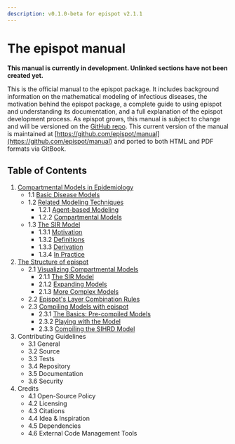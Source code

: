 ```yaml
---
description: v0.1.0-beta for epispot v2.1.1
---
```


# The epispot manual

**This manual is currently in development. Unlinked sections have not been created yet.**

This is the official manual to the epispot package. It includes background information on the mathematical modeling of infectious diseases, the motivation behind the epispot package, a complete guide to using epispot and understanding its documentation, and a full explanation of the epispot development process. As epispot grows, this manual is subject to change and will be versioned on the [GitHub repo](https://github.com/epispot/manual/releases). This current version of the manual is maintained at [https://github.com/epispot/manual](https://github.com/epispot/manual) and ported to both HTML and PDF formats via GitBook.

## Table of Contents

1. [Compartmental Models in Epidemiology](ch1.md)
   * 1.1 [Basic Disease Models](ch1.md#1-1-basic-disease-models)
   * 1.2 [Related Modeling Techniques](ch1.md#1-2-related-modeling-techniques)
     * 1.2.1 [Agent-based Modeling](ch1.md#1-2-1-agent-based-modeling)
     * 1.2.2 [Compartmental Models](ch1.md#1-2-2-compartmental-models)
   * 1.3 [The SIR Model](ch1.md#1-3-the-sir-model)
     * 1.3.1 [Motivation](ch1.md#1-3-1-motivation)
     * 1.3.2 [Definitions](ch1.md#1-3-2-definitions)
     * 1.3.3 [Derivation](ch1.md#1-3-3-derivation)
     * 1.3.4 [In Practice](ch1.md#1-3-4-in-practice)
2. [The Structure of epispot](ch2.md#2-the-structure-of-epispot)
   * 2.1 [Visualizing Compartmental Models](ch2.md#2-1-visualizing-compartmental-models)
     * 2.1.1 [The SIR Model](ch2.md#2-1-1-the-sir-model)
     * 2.1.2 [Expanding Models](ch2.md#2-1-2-expanding-models)
     * 2.1.3 [More Complex Models](ch2.md#2-1-3-more-complex-models)
   * 2.2 [Epispot's Layer Combination Rules](ch2.md#2-2-epispots-layer-combination-rules)
   * 2.3 [Compiling Models with epispot](ch2.md#2-3-compiling-models-with-epispot)
     * 2.3.1 [The Basics: Pre-compiled Models](ch2.md#2-3-1-the-basics-pre-compiled-models)
     * 2.3.2 [Playing with the Model](ch2.md#2-3-2-playing-with-the-model)
     * 2.3.3 [Compiling the SIHRD Model](ch2.md#2-3-3-compiling-the-sihrd-model)
3. Contributing Guidelines
   * 3.1 General
   * 3.2 Source
   * 3.3 Tests
   * 3.4 Repository
   * 3.5 Documentation
   * 3.6 Security 
4. Credits
   * 4.1 Open-Source Policy
   * 4.2 Licensing
   * 4.3 Citations
   * 4.4 Idea & Inspiration
   * 4.5 Dependencies
   * 4.6 External Code Management Tools

